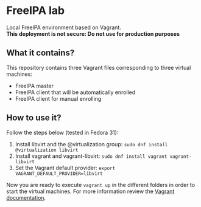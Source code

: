 # FreeIPA lab

Local FreeIPA environment based on Vagrant.   
**This deployment is not secure: Do not use for production purposes**

## What it contains?

This repository contains three Vagrant files corresponding to three virtual machines:
* FreeIPA master
* FreeIPA client that will be automatically enrolled
* FreeIPA client for manual enrolling

## How to use it?

Follow the steps below (tested in Fedora 31):
1. Install libvirt and the @virtualization group: `sudo dnf install @virtualization libvirt`
2. Install vagrant and vagrant-libvirt: `sudo dnf install vagrant vagrant-libvirt`
3. Set the Vagrant default provider: `export VAGRANT_DEFAULT_PROVIDER=libvirt`

Now you are ready to execute `vagrant up` in the different folders in order to start the virtual machines. For more information review the [Vagrant documentation](https://www.vagrantup.com/intro/getting-started/).
